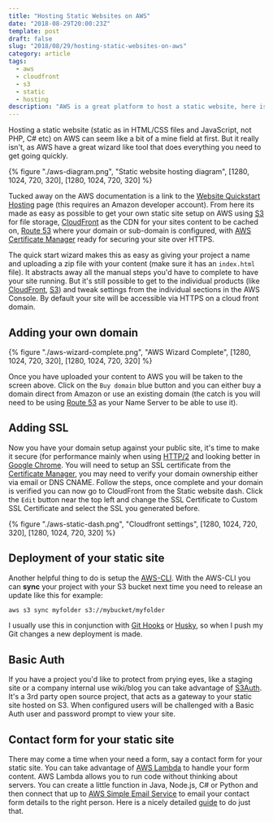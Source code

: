 ```yaml
---
title: "Hosting Static Websites on AWS"
date: "2018-08-29T20:00:23Z"
template: post
draft: false
slug: "2018/08/29/hosting-static-websites-on-aws"
category: article
tags:
  - aws
  - cloudfront
  - s3
  - static
  - hosting
description: "AWS is a great platform to host a static website, here is how to use Cloudfront and S3 to achieve this"
---
```


Hosting a static website (static as in HTML/CSS files and JavaScript, not PHP, C# etc) on AWS can seem like a bit of a mine field at first. But it really isn't, as AWS have a great wizard like tool that does everything you need to get going quickly.

{% figure "./aws-diagram.png", "Static website hosting diagram", [1280, 1024, 720, 320], [1280, 1024, 720, 320] %}

Tucked away on the AWS documentation is a link to the [Website Quickstart Hosting](https://console.aws.amazon.com/quickstart-website/home) page (this requires an Amazon developer account). From here its made as easy as possible to get your own static site setup on AWS using [S3](https://aws.amazon.com/s3/) for file storage, [CloudFront](https://aws.amazon.com/cloudfront/) as the CDN for your sites content to be cached on, [Route 53](https://aws.amazon.com/route53/) where your domain or sub-domain is configured, with [AWS Certificate Manager](https://aws.amazon.com/certificate-manager/) ready for securing your site over HTTPS.

The quick start wizard makes this as easy as giving your project a name and uploading a zip file with your content (make sure it has an `index.html` file). It abstracts away all the manual steps you'd have to complete to have your site running. But it's still possible to get to the individual products (like [CloudFront](https://console.aws.amazon.com/cloudfront/home), [S3](https://s3.console.aws.amazon.com/s3/home)) and tweak settings from the individual sections in the AWS Console. By default your site will be accessible via HTTPS on a cloud front domain.

## Adding your own domain

{% figure "./aws-wizard-complete.png", "AWS Wizard Complete", [1280, 1024, 720, 320], [1280, 1024, 720, 320] %}

Once you have uploaded your content to AWS you will be taken to the screen above. Click on the `Buy domain` blue button and you can either buy a domain direct from Amazon or use an existing domain (the catch is you will need to be using [Route 53](https://console.aws.amazon.com/route53/home) as your Name Server to be able to use it).

## Adding SSL

Now you have your domain setup against your public site, it's time to make it secure (for performance mainly when using [HTTP/2](https://en.wikipedia.org/wiki/HTTP/2) and looking better in [Google Chrome](https://blog.google/products/chrome/milestone-chrome-security-marking-http-not-secure/). You will need to setup an SSL certificate from the [Certificate Manager](https://console.aws.amazon.com/acm/home), you may need to verify your domain ownership either via email or DNS CNAME. Follow the steps, once complete and your domain is verified you can now go to CloudFront from the Static website dash. Click the `Edit` button near the top left and change the SSL Certificate to Custom SSL Certificate and select the SSL you generated before.

{% figure "./aws-static-dash.png", "Cloudfront settings", [1280, 1024, 720, 320], [1280, 1024, 720, 320] %}

## Deployment of your static site

Another helpful thing to do is setup the [AWS-CLI](https://aws.amazon.com/cli/). With the AWS-CLI you can **sync** your project with your S3 bucket next time you need to release an update like this for example:

```sh
aws s3 sync myfolder s3://mybucket/myfolder
```

I usually use this in conjunction with [Git Hooks](https://git-scm.com/docs/githooks) or [Husky](https://github.com/typicode/husky), so when I push my Git changes a new deployment is made.

## Basic Auth

If you have a project you'd like to protect from prying eyes, like a staging site or a company internal use wiki/blog you can take advantage of [S3Auth](http://www.s3auth.com/). It's a 3rd party open source project, that acts as a gateway to your static site hosted on S3. When configured users will be challenged with a Basic Auth user and password prompt to view your site.

## Contact form for your static site

There may come a time when your need a form, say a contact form for your static site. You can take advantage of [AWS Lambda](https://aws.amazon.com/lambda/) to handle your form content. AWS Lambda allows you to run code without thinking about servers. You can create a little function in Java, Node.js, C# or Python and then connect that up to [AWS Simple Email Service](https://aws.amazon.com/ses/) to email your contact form details to the right person. Here is a nicely detailed [guide](https://www.codeengine.com/articles/process-form-aws-api-gateway-lambda/) to do just that.
